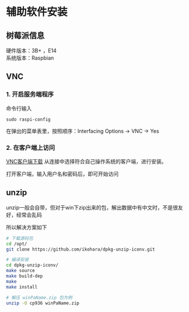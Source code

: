 # 辅助软件安装

## 树莓派信息

硬件版本：3B+  ，E14  
系统版本：Raspbian

## VNC

### 1. 开启服务端程序

命令行输入

``` shell
sudo raspi-config
```

在弹出的菜单表里，按照顺序：Interfacing Options -> VNC -> Yes

### 2. 在客户端上访问

[VNC客户端下载](https://www.realvnc.com/en/connect/download/viewer/)
从连接中选择符合自己操作系统的客户端，进行安装。  

打开客户端，输入用户名和密码后，即可开始访问

## unzip

unzip一般会自带，但对于win下zip出来的包，解出数据中有中文时，不是很友好，经常会乱码

所以解决方案如下

``` bash
# 下载源码包
cd /opt/
git clone https://github.com/ikohara/dpkg-unzip-iconv.git

# 编译安装
cd dpkg-unzip-iconv/
make source
make build-dep
make
make install

# 解压 winPaName.zip 包为例
unzip -O cp936 winPaName.zip
```